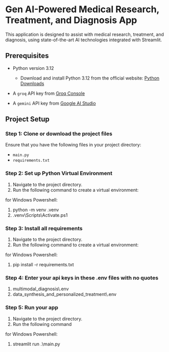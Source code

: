 # Gen AI-Powered Medical Research, Treatment, and Diagnosis App

This application is designed to assist with medical research, treatment, and diagnosis, using state-of-the-art AI technologies integrated with Streamlit.

## Prerequisites

- Python version 3.12
  - Download and install Python 3.12 from the official website: [Python Downloads](https://www.python.org/downloads/)
  
- A `groq` API key from [Groq Console](https://console.groq.com/keys)
- A `gemini` API key from [Google AI Studio](https://aistudio.google.com/app/apikey)

## Project Setup

### Step 1: Clone or download the project files

Ensure that you have the following files in your project directory:
- `main.py`
- `requirements.txt`

### Step 2: Set up Python Virtual Environment

1. Navigate to the project directory.
2. Run the following command to create a virtual environment:

for Windows Powershell:
   1) python -m venv .venv 
   2) .venv\Scripts\Activate.ps1

### Step 3: Install all requirements

1. Navigate to the project directory.
2. Run the following command to create a virtual environment:

for Windows Powershell:
   1) pip install -r requirements.txt

### Step 4: Enter your api keys in these .env files with no quotes

1. multimodal_diagnosis\\.env
2. data_synthesis_and_personalized_treatment\\.env

### Step 5: Run your app

1. Navigate to the project directory.
2. Run the following command

for Windows Powershell:
   1) streamlit run .\main.py



